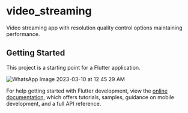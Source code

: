 # video_streaming

Video streaming app with resolution quality control options maintaining performance.

## Getting Started

This project is a starting point for a Flutter application.

![WhatsApp Image 2023-03-10 at 12 45 29 AM](https://user-images.githubusercontent.com/76088993/224131537-38020196-90c9-48fa-ab48-346e40a19cef.jpeg)


For help getting started with Flutter development, view the
[online documentation](https://docs.flutter.dev/), which offers tutorials,
samples, guidance on mobile development, and a full API reference.
